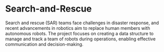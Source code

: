 # Search-and-Rescue
Search and rescue (SAR) teams face challenges in disaster response, and recent advancements in robotics aim to replace human members with autonomous robots. The project focuses on creating a data structure to manage and track a team of robots during operations, enabling effective communication and decision-making.
